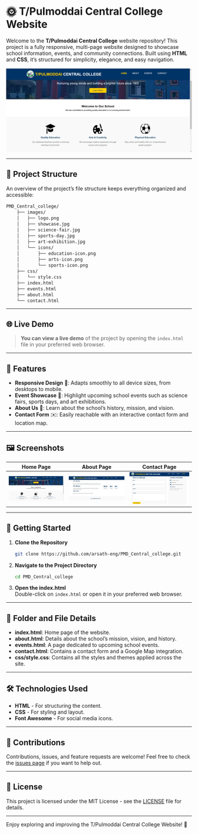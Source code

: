 # 🌞 T/Pulmoddai Central College Website

Welcome to the **T/Pulmoddai Central College** website repository! This project is a fully responsive, multi-page website designed to showcase school information, events, and community connections. Built using **HTML** and **CSS**, it’s structured for simplicity, elegance, and easy navigation.

<p align="center">
  <img src="images/home.jpeg" width="600" alt="Homepage Screenshot">
</p>

---

## 📁 Project Structure

An overview of the project’s file structure keeps everything organized and accessible:

```
PMD_Central_college/
    ├── images/
    │   ├── logo.png
    │   ├── showcase.jpg
    │   ├── science-fair.jpg
    │   ├── sports-day.jpg
    │   ├── art-exhibition.jpg
    │   └── icons/
    │       ├── education-icon.png
    │       ├── arts-icon.png
    │       └── sports-icon.png
    ├── css/
    │   └── style.css
    ├── index.html
    ├── events.html
    ├── about.html
    └── contact.html
```

---

## 🌐 Live Demo

> **You can view a live demo** of the project by opening the `index.html` file in your preferred web browser.

---

## 🎨 Features

- **Responsive Design** 📱: Adapts smoothly to all device sizes, from desktops to mobile.
- **Event Showcase** 🎉: Highlight upcoming school events such as science fairs, sports days, and art exhibitions.
- **About Us** 📖: Learn about the school’s history, mission, and vision.
- **Contact Form** ✉️: Easily reachable with an interactive contact form and location map.

---

## 🖼️ Screenshots

| Home Page                                | About Page                                | Contact Page                              |
| ---------------------------------------- | ----------------------------------------- | ----------------------------------------- |
| ![Home Page](images/home.jpeg)        | ![About Page](images/about.jpeg)       | ![Contact Page](images/contact.jpeg)       |

---

## 🚀 Getting Started

1. **Clone the Repository**  
   ```bash
   git clone https://github.com/arsath-eng/PMD_Central_college.git
   ```

2. **Navigate to the Project Directory**  
   ```bash
   cd PMD_Central_college
   ```

3. **Open the index.html**  
   Double-click on `index.html` or open it in your preferred web browser.

---

## 📂 Folder and File Details

- **index.html**: Home page of the website.
- **about.html**: Details about the school’s mission, vision, and history.
- **events.html**: A page dedicated to upcoming school events.
- **contact.html**: Contains a contact form and a Google Map integration.
- **css/style.css**: Contains all the styles and themes applied across the site.

---

## 🛠️ Technologies Used

- **HTML** - For structuring the content.
- **CSS** - For styling and layout.
- **Font Awesome** - For social media icons.

---

## 🌟 Contributions

Contributions, issues, and feature requests are welcome! Feel free to check the [issues page](https://github.com/arsath-eng/PMD_Central_college/issues) if you want to help out.

---

## 📜 License

This project is licensed under the MIT License - see the [LICENSE](LICENSE) file for details.

---

Enjoy exploring and improving the T/Pulmoddai Central College Website! 🚀

